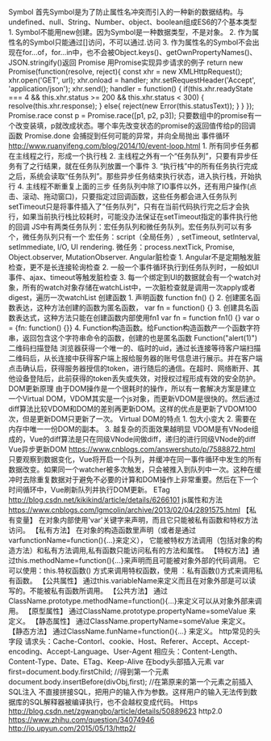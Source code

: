 Symbol
	首先Symbol是为了防止属性名冲突而引入的一种新的数据结构。与undefined、null、String、Number、object、boolean组成ES6的7个基本类型
	1. Symbol不能用new创建。因为Symbol是一种数据类型，不是对象。
	2. 作为属性名的Symbol只能通过[]访问，不可以通过.访问
	3. 作为属性名的Symbol不会出现在for...of，for...in中，也不会被Object.keys()、getOwnPropertyNames()、JSON.stringify()返回
Promise
	用Promise实现异步请求的例子
	return new Promise(function(resolve, reject){
		const xhr = new XMLHttpRequest();
		xhr.open('GET', url);
		xhr.onload = handler;
		xhr.setRequestHeader('Accept', 'application/json');
		xhr.send();
		handler = function() {
			if(this.xhr.readyState === 4 && this.xhr.status >= 200 && this.xhr.status < 300) {
				resolve(this.xhr.response);
			} else{
				reject(new Error(this.statusText));
			}
		}
	});
	Promise.race  const p = Promise.race([p1, p2, p3]);
		只要数组中的promise有一个改变装填，p就改成状态。哪个率先改变状态的promise的返回值传给p的回调函数
	Promise.done
		会捕捉到任何可能的异常，并向全局抛出
事件循环 http://www.ruanyifeng.com/blog/2014/10/event-loop.html
	1. 所有同步任务都在主线程之行，形成一个执行栈
	2. 主线程之外有一个“任务队列”，只要有异步任务有了之行结果，就在任务队列放置一个事件
	3. “执行栈”中的所有任务执行完成之后，系统会读取“任务队列”。那些异步任务结束执行状态，进入执行栈，开始执行
	4. 主线程不断重复上面的三步
	任务队列中除了IO事件以外，还有用户操作(点击、滚动、拖动窗口)，只要指定过回调函数，这些任务都会进入任务队列
	setTimeout只是将事件插入了“任务队列”，只有在当前代码执行完之后才会执行，如果当前执行栈比较耗时，可能没办法保证在setTimeout指定的事件执行他的回调
	JS中有两类任务队列：宏任务队列和微任务队列。宏任务队列可以有多个，微任务队列只有一个
	宏任务：script（全局任务）, setTimeout, setInterval, setImmediate, I/O, UI rendering.
	微任务：process.nextTick, Promise, Object.observer, MutationObserver.
Angular脏检查
	1. Angular不是定期触发脏检查，更不是长连接轮询检查
	2. 一般一个事件循环执行到任务队列时，一般如UI事件、ajax、timeout等触发脏检查
	3. 每一个绑定到UI的数据就会有一个watch对象，所有的watch对象存储在watchList中，一次脏检查就是调用一次apply或者digest，遍历一次watchList
创建函数
	1. 声明函数
		function fn() {}
	2. 创建匿名函数表达，这种方法创建的函数为匿名函数，
		var fn = function() {}
	3. 创建具名函数表达式，这种方法只能在创建函数内部使用fn1
		var fn = function fn1() {}
		var o = {fn: function() {}}
	4. Function构造函数。给Function构造函数产一个函数字符串，返回包含这个字符串命令的函数，创建的也是匿名函数
		Function("alert(1)")
二维码扫描登陆
	浏览器获得一个唯一的、临时的uid，通过长连接等待客户端扫描二维码后，从长连接中获得客户端上报给服务器的账号信息进行展示。并在客户端点击确认后，获得服务器授信的token，进行随后的通信。在超时、网络断开、其他设备登陆后，此前获得的token丢失或失效，对授权过程形成有效的安全防护。
DOM更新原理
	由于DOM操作是一个很耗时的操作，所以有一套解决方案是建立一个Virtual DOM，VDOM其实是一个js对象，而更新VDOM是很快的。然后通过diff算法比较VDOM和DOM的差别再更新DOM。这样的优点是更新了VDOM100次，但是更新DOM只更新了一次。
	Virtual DOM的特点
		1. 包大小变大
		2. 需要在内存中唯一一份DOM的副本。
		3. 越复杂的页面效果越明显
	VDOM是有VNode组成的，Vue的diff算法是只在同级VNode间做diff，递归的进行同级VNode的diff
Vue异步更新DOM	https://www.cnblogs.com/answershuto/p/7588872.html
	只要观察到数据变化，Vue将开启一个队列，并缓冲在同一事件循环中发生的所有数据改变。如果同一个watcher被多次触发，只会被推入到队列中一次。这种在缓冲时去除重复数据对于避免不必要的计算和DOM操作上非常重要。然后在下一个时间循环中，Vue刷新队列并执行DOM更新。
ETag http://blog.csdn.net/kikikind/article/details/6266101
js属性和方法	https://www.cnblogs.com/lgmcolin/archive/2013/02/04/2891575.html
	【私有变量】 在对象内部使用'var'关键字来声明，而且它只能被私有函数和特权方法访问。 
	【私有方法】 在对象的构造函数里声明（或者是通过varfunctionName=function(){...}来定义），
		它能被特权方法调用（包括对象的构造方法）和私有方法调用,私有函数只能访问私有的方法和属性。 
	【特权方法】通过this.methodName=function(){...}来声明而且可能被对象外部的代码调用。
		它可以使用：this.特权函数() 方式来调用特权函数，使用 ：私有函数()方式来调用私有函数。
	【公共属性】 通过this.variableName来定义而且在对象外部是可以读写的。不能被私有函数所调用。 
	【公共方法】 通过ClassName.prototype.methodName=function(){...}来定义可以从对象外部来调用。 
	【原型属性】 通过ClassName.prototype.propertyName=someValue 来定义。 
	【静态属性】 通过ClassName.propertyName=someValue 来定义。
	【静态方法】 通过ClassName.funName=function(){...} 来定义。
http常见的头字段
	请求头：Cache-Contorl、cookie、Host、Referer、Accept、Accept-encoding、Accept-Language、User-Agent
	相应头：Content-Length、Content-Type、Date、ETag、Keep-Alive
在body头部插入元素
	var first=document.body.firstChild; //得到第一个元素
	document.body.insertBefore(divObj,first); //在第原来的第一个元素之前插入
SQL注入
	不直接拼接SQL，把用户的输入作为参数。这样用户的输入无法传到数据库的SQL解释器被编译执行，也不会越权变成代码。
Https http://blog.csdn.net/zgwangbo/article/details/50889623
http2.0
	https://www.zhihu.com/question/34074946
	http://io.upyun.com/2015/05/13/http2/
